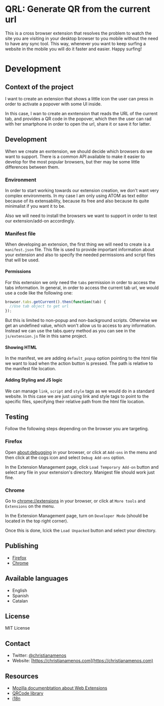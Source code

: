 # QRL: Generate QR from the current url

This is a cross browser extension that resolves the problem to watch the site
you are visiting in your desktop browser to you mobile without the need to have
any sync tool. This way, whenever you want to keep surfing a website in the
mobile you will do it faster and easier. Happy surfing!

# Development

## Context of the project
I want to create an extension that shows a little icon the user can press in
order to activate a popover with some UI inside.

In this case, I wan to create an exntension that reads the URL of the current
tab, and provides a QR code in the popover, which then the user can rad with
her smartphone in order to open the url, share it or save it for latter.


## Development
When we create an exntension, we should decide which browsers do we want to
support. There is a common API available to make it easier to develop for the
most popular browsers, but ther may be some little differences between them.

### Environment
In order to start working towards our extension creation, we don't want very
complex environments. In my case I am only using ATOM as text editor because of
its extensability, because its free and also because its quite minimalist if you
want it to be.

Also we will need to install the browsers we want to support in order to test
our extension/add-on accordingly.

### Manifest file
When developing an extension, the first thing we will need to create is a
`manifest.json` file. This file is used to provide important information about
your extension and also to specify the needed permissions and script files that
will be used.

#### Permissions
For this extension we only need the `tabs` permission in order to access the
tabs information. In general, in order to access the current tab url, we would
use a code like the following one:

```js
browser.tabs.getCurrent().then(function(tab) {
  //Use tab object to get url
});
```

But this is limited to non-popup and non-background scripts. Otherwise we get an
undefined value, which won't allow us to access to any information. Instead we
can use the tabs.query method as you can see in the `js/extension.js` file in
this same project.

#### Showing HTML
In the manifest, we are adding `default_popup` option pointing to the html file
we want to load when the action button is pressed. The path is relative to the
manifest file location.

#### Adding Styling and JS logic
We can manage `link`, `script` and `style` tags as we would do in a standard
website. In this case we are just using link and style tags to point to the
specific files, specifying their relative path from the html file location.

## Testing
Follow the following steps depending on the browser you are targeting.

### Firefox
Open [about:debugging](about:debugging) in your browser, or click at `Add-ons`
in the menu and then click at the cogs icon and select `Debug Add-ons` option.

In the Extension Management page, click `Load Temporary Add-on` button and
select any file in your extension's directory. Manigest file should work just
fine.

### Chrome
Go to [chrome://extensions](chrome://extensions) in your browser, or click at
`More tools` and `Extensions` on the menu.

In the Extension Management page, turn on `Developer Mode` (should be located in
  the top right corner).

Once this is done, lcick the `Load Unpacked` button and select your directory.


## Publishing
* [Firefox](https://developer.mozilla.org/en-US/docs/Mozilla/Add-ons/Distribution)
* [Chrome](https://developer.chrome.com/webstore/publish)

## Available languages
* English
* Spanish
* Catalan

## License
MIT License

## Contact
* Twitter: [@christianamenos](https://twitter.com/christianamenos)
* Website: [https://christianamenos.com](https://christianamenos.com)

## Resources
* [Mozilla documenbtation about Web Extensions](https://developer.mozilla.org/en-US/docs/Mozilla/Add-ons/WebExtensions)
* [QRCode library](https://github.com/davidshimjs/qrcodejs)
* [i18n](https://developer.mozilla.org/en-US/docs/Mozilla/Add-ons/WebExtensions/Internationalization)
